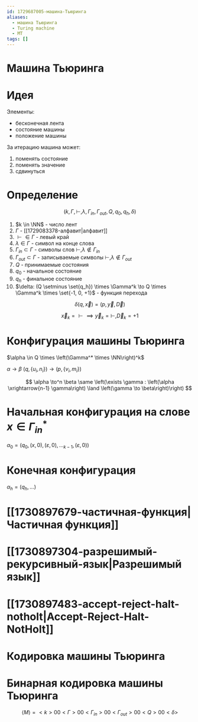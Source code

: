 ```yaml
---
id: 1729687005-машина-Тьюринга
aliases:
  - машина Тьюринга
  - Turing machine
  - МТ
tags: []
---
```

# Машина Тьюринга

# Идея

Элементы:

- бесконечная лента
- состояние машины
- положение машины

За итерацию машина может:

1. поменять состояние
2. поменять значение
3. сдвинуться

# Определение

$$
\left(k, \Gamma, \vdash, \lambda, \Gamma_{in}, \Gamma_{out},
Q, q_0, q_h, \delta\right)
$$

1. $k \in \NN$ - число лент
2. $\Gamma$ - [[1729083378-алфавит|алфавит]]
3. $\vdash \in \Gamma$ - левый край
4. $\lambda \in \Gamma$ - символ на конце слова
5. $\Gamma_{in} \subset \Gamma$ - символы слов
   $\vdash, \lambda \not\in \Gamma_{in}$
6. $\Gamma_{out} \subset \Gamma$ - записываемые символы
   $\vdash, \lambda \not\in \Gamma_{out}$
7. $Q$ - принимаемые состояния
8. $q_0$ - начальное состояние
9. $q_h$ - финальное состояние
10. $\delta: (Q \setminus \set{q_h}) \times \Gamma^k \to Q \times \Gamma^k \times \set{-1, 0, +1}$ - функция перехода

$$
\delta(q, \vec{x}) = (p, \vec{y}, \vec{D})
$$

$$\vec{x}_k = \vdash \implies \vec{y}_k = \vdash, {\vec{D}}_{k} = +1$$

# Конфигурация машины Тьюринга

$\alpha \in Q \times \left(\Gamma^* \times \NN\right)^k$

$\alpha \to \beta$
$(q, \{u_i, n_i\}) \to (p, \{v_i, m_i\})$

$$
\alpha \to^n \beta \same \left(\exists \gamma :
\left(\alpha \xrightarrow{n-1} \gamma\right) \land \left(\gamma \to \beta\right)\right)
$$

# Начальная конфигурация на слове $x \in \Gamma_{in}^*$

$\alpha_0 = \left(q_0, (x, 0), (\varepsilon, 0), \dots_{k-1}, (\varepsilon, 0)\right)$

# Конечная конфигурация

$\alpha_h = \left(q_h, \dots\right)$

# [[1730897679-частичная-функция|Частичная функция]]

# [[1730897304-разрешимый-рекурсивный-язык|Разрешимый язык]]

# [[1730897483-accept-reject-halt-notholt|Accept-Reject-Halt-NotHolt]]

# Кодировка машины Тьюринга

# Бинарная кодировка машины Тьюринга

$$
\left<M\right> = <k> 00 <\Gamma> 00 <\Gamma_{in}> 00
<\Gamma_{out}> 00 <Q> 00 <\delta>
$$
